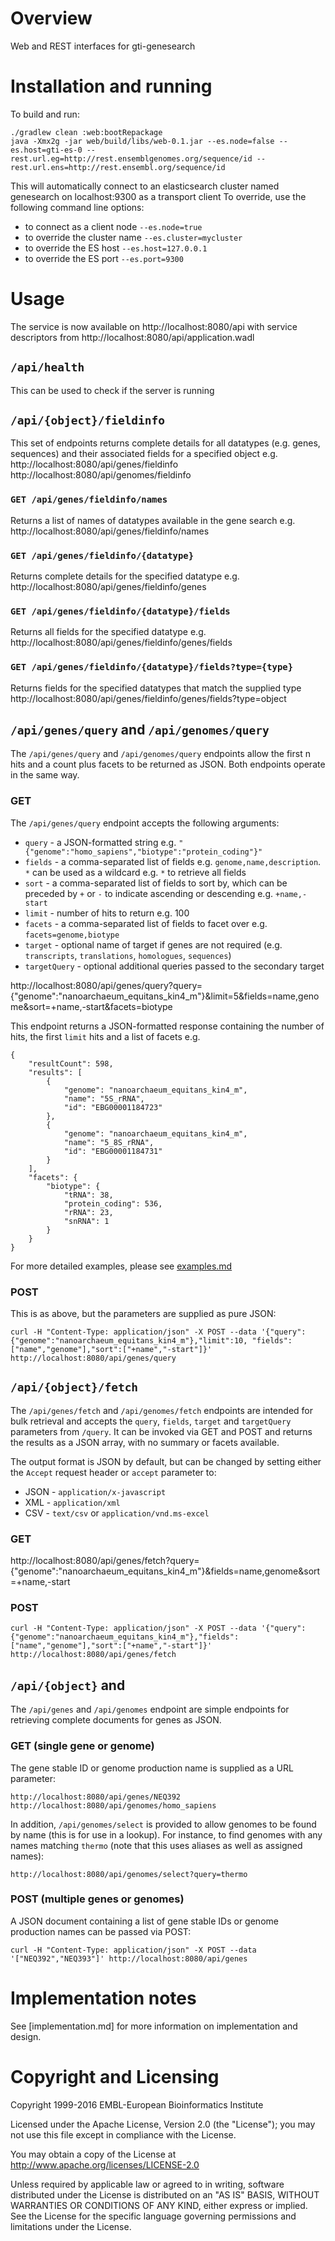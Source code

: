 # Overview
Web and REST interfaces for gti-genesearch

# Installation and running
To build and run:
```
./gradlew clean :web:bootRepackage
java -Xmx2g -jar web/build/libs/web-0.1.jar --es.node=false --es.host=gti-es-0 --rest.url.eg=http://rest.ensemblgenomes.org/sequence/id --rest.url.ens=http://rest.ensembl.org/sequence/id
```

This will automatically connect to an elasticsearch cluster named genesearch on localhost:9300 as a transport client
To override, use the following command line options:
- to connect as a client node `--es.node=true`
- to override the cluster name `--es.cluster=mycluster`
- to override the ES host `--es.host=127.0.0.1`
- to override the ES port `--es.port=9300`

# Usage

The service is now available on http://localhost:8080/api with service descriptors from http://localhost:8080/api/application.wadl

## `/api/health`
This can be used to check if the server is running

## `/api/{object}/fieldinfo`
This set of endpoints returns complete details for all datatypes (e.g. genes, sequences) and their associated fields for a specified object
e.g.
http://localhost:8080/api/genes/fieldinfo
http://localhost:8080/api/genomes/fieldinfo

### `GET /api/genes/fieldinfo/names`
Returns a list of names of datatypes available in the gene search
e.g.
http://localhost:8080/api/genes/fieldinfo/names

### `GET /api/genes/fieldinfo/{datatype}`
Returns complete details for the specified datatype
e.g.
http://localhost:8080/api/genes/fieldinfo/genes

### `GET /api/genes/fieldinfo/{datatype}/fields`
Returns all fields for the specified datatype
e.g.
http://localhost:8080/api/genes/fieldinfo/genes/fields

### `GET /api/genes/fieldinfo/{datatype}/fields?type={type}`
Returns fields for the specified datatypes that match the supplied type
http://localhost:8080/api/genes/fieldinfo/genes/fields?type=object

## `/api/genes/query` and `/api/genomes/query`
The `/api/genes/query` and `/api/genomes/query` endpoints allow the first n hits and a count plus facets to be returned as JSON. Both endpoints operate in the same way.

### GET
The `/api/genes/query` endpoint accepts the following arguments:
- `query` - a JSON-formatted string e.g. `"{"genome":"homo_sapiens","biotype":"protein_coding"}"`
- `fields` - a comma-separated list of fields e.g. `genome,name,description`. `*` can be used as a wildcard e.g. `*` to retrieve all fields
- `sort` - a comma-separated list of fields to sort by, which can be preceded by `+` or `-` to indicate ascending or descending e.g. `+name,-start`
- `limit` - number of hits to return e.g. 100
- `facets` - a comma-separated list of fields to facet over e.g. `facets=genome,biotype`
- `target` - optional name of target if genes are not required (e.g. `transcripts`, `translations`, `homologues`, `sequences`)
- `targetQuery` - optional additional queries passed to the secondary target

http://localhost:8080/api/genes/query?query={"genome":"nanoarchaeum_equitans_kin4_m"}&limit=5&fields=name,genome&sort=+name,-start&facets=biotype

This endpoint returns a JSON-formatted response containing the number of hits, the first `limit` hits and a list of facets e.g.
```
{
    "resultCount": 598,
    "results": [
        {
            "genome": "nanoarchaeum_equitans_kin4_m",
            "name": "5S_rRNA",
            "id": "EBG00001184723"
        },
        {
            "genome": "nanoarchaeum_equitans_kin4_m",
            "name": "5_8S_rRNA",
            "id": "EBG00001184731"
        }
    ],
    "facets": {
        "biotype": {
            "tRNA": 38,
            "protein_coding": 536,
            "rRNA": 23,
            "snRNA": 1
        }
    }
}
```

For more detailed examples, please see [examples.md](./examples.md)

### POST
This is as above, but the parameters are supplied as pure JSON:
```
curl -H "Content-Type: application/json" -X POST --data '{"query":{"genome":"nanoarchaeum_equitans_kin4_m"},"limit":10, "fields":["name","genome"],"sort":["+name","-start"]}' http://localhost:8080/api/genes/query
```

## `/api/{object}/fetch` 
The `/api/genes/fetch` and `/api/genomes/fetch`  endpoints are intended for bulk retrieval and accepts the `query`, `fields`, `target` and `targetQuery` parameters from `/query`. It can be invoked via GET and POST and returns the results as a JSON array, with no summary or facets available.

The output format is JSON by default, but can be changed by setting either the `Accept` request header or `accept` parameter to:
* JSON - `application/x-javascript`
* XML - `application/xml`
* CSV - `text/csv` or `application/vnd.ms-excel`

### GET
http://localhost:8080/api/genes/fetch?query={"genome":"nanoarchaeum_equitans_kin4_m"}&fields=name,genome&sort=+name,-start

### POST
```
curl -H "Content-Type: application/json" -X POST --data '{"query":{"genome":"nanoarchaeum_equitans_kin4_m"},"fields":["name","genome"],"sort":["+name","-start"]}' http://localhost:8080/api/genes/fetch
```

## `/api/{object}` and 
The `/api/genes` and `/api/genomes` endpoint are simple endpoints for retrieving complete documents for genes as JSON.

### GET (single gene or genome)
The gene stable ID or genome production name is supplied as a URL parameter:
```
http://localhost:8080/api/genes/NEQ392
http://localhost:8080/api/genomes/homo_sapiens
```

In addition, `/api/genomes/select` is provided to allow genomes to be found by name (this is for use in a lookup). For instance, to find genomes with any names matching `thermo` (note that this uses aliases as well as assigned names):
```
http://localhost:8080/api/genomes/select?query=thermo
```

### POST (multiple genes or genomes)
A JSON document containing a list of gene stable IDs or genome production names can be passed via POST:
```
curl -H "Content-Type: application/json" -X POST --data '["NEQ392","NEQ393"]' http://localhost:8080/api/genes
```

# Implementation notes
See [implementation.md] for more information on implementation and design.

# Copyright and Licensing
Copyright 1999-2016 EMBL-European Bioinformatics Institute

Licensed under the Apache License, Version 2.0 (the "License"); you may not use this file except in compliance with the License.

You may obtain a copy of the License at http://www.apache.org/licenses/LICENSE-2.0

Unless required by applicable law or agreed to in writing, software distributed under the License is distributed on an "AS IS" BASIS, WITHOUT WARRANTIES OR CONDITIONS OF ANY KIND, either express or implied. See the License for the specific language governing permissions and limitations under the License.